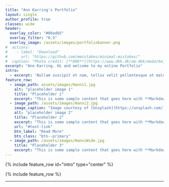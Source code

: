 ```yaml
---
title: "Ann Karring's Portfolio"
layout: single
author_profile: true
classes: wide
header:
  overlay_color: "#00adb5"
  overlay_filter: "0.5"
  overlay_image: /assets/images/portfoliobanner.png
#  actions:
#    - label: "Download"
#      url: "https://github.com/mmistakes/minimal-mistakes/"
#  caption: "Photo credit: [**DKK**](https://www.dkk.dk/om-dkk/medarbejdere/vilhelmsborg)"
excerpt: "Ann Karring. Hi and welcome to my online Portfolio"
intro:
  - excerpt: 'Nullam suscipit et nam, tellus velit pellentesque at malesuada, enim eaque. Quis nulla, netus tempor in diam gravida tincidunt, *proin faucibus* voluptate felis id sollicitudin. Centered with `type="center"`'
feature_row:
  - image_path: assets/images/Hanni1.jpg
    alt: "placeholder image 1"
    title: "Placeholder 1"
    excerpt: "This is some sample content that goes here with **Markdown** formatting."
  - image_path: /assets/images/Hanni2.jpg
    image_caption: "Image courtesy of [Unsplash](https://unsplash.com/)"
    alt: "placeholder image 2"
    title: "Placeholder 2"
    excerpt: "This is some sample content that goes here with **Markdown** formatting."
    url: "#test-link"
    btn_label: "Read More"
    btn_class: "btn--primary"
  - image_path: /assets/images/HanniWide.jpg
    title: "Placeholder 3"
    excerpt: "This is some sample content that goes here with **Markdown** formatting."
---
```


{% include feature_row id="intro" type="center" %}

{% include feature_row %}

---
